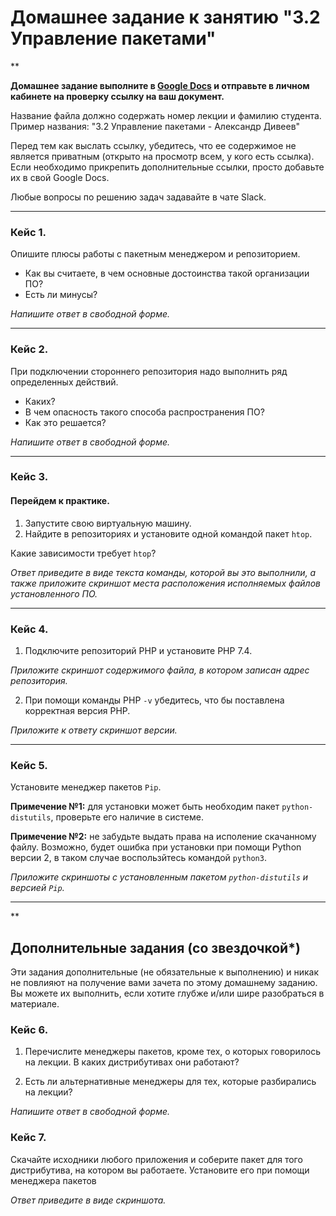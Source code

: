 # Домашнее задание к занятию "3.2 Управление пакетами"

**

**Домашнее задание выполните в [Google Docs](https://docs.google.com/) и отправьте в личном кабинете на проверку ссылку на ваш документ.** 

Название файла должно содержать номер лекции и фамилию студента. Пример названия: "3.2 Управление пакетами - Александр Дивеев"

Перед тем как выслать ссылку, убедитесь, что ее содержимое не является приватным (открыто на просмотр всем, у кого есть ссылка). Если необходимо прикрепить дополнительные ссылки, просто добавьте их в свой Google Docs.

Любые вопросы по решению задач задавайте в чате Slack.

---

### Кейс 1.

Опишите плюсы работы с пакетным менеджером и репозиторием. 

* Как вы считаете, в чем основные достоинства такой организации ПО? 
* Есть ли минусы?

*Напишите ответ в свободной форме.*

---

### Кейс 2.

При подключении стороннего репозитория надо выполнить ряд определенных действий.

* Каких?
* В чем опасность такого способа распространения ПО?
* Как это решается?

*Напишите ответ в свободной форме.*

---

### Кейс 3.

#### Перейдем к практике. 

1. Запустите свою виртуальную машину.
2. Найдите в репозиториях и установите одной командой пакет `htop`.

Какие зависимости требует `htop`?

*Ответ приведите в виде текста команды, которой вы это выполнили, а также приложите скриншот места расположения исполняемых файлов установленного ПО.*

---

### Кейс 4.

1. Подключите репозиторий PHP и установите PHP 7.4.

*Приложите скриншот содержимого файла, в котором записан адрес репозитория.*

2. При помощи команды PHP `-v` убедитесь, что бы поставлена корректная версия PHP. 

*Приложите к ответу скриншот версии.*

---

### Кейс 5.

Установите менеджер пакетов `Pip`.

**Примечение №1:** для установки может быть необходим пакет `python-distutils`, проверьте его наличие в системе. 

**Примечение №2:** не забудьте выдать права на исполение скачанному файлу. Возможно, будет ошибка при установки при помощи Python версии 2, в таком случае воспользйтесь командой `python3`.

*Приложите скриншоты с установленным пакетом `python-distutils` и версией `Pip`.*

---

**

## Дополнительные задания (со звездочкой*)
Эти задания дополнительные (не обязательные к выполнению) и никак не повлияют на получение вами зачета по этому домашнему заданию. Вы можете их выполнить, если хотите глубже и/или шире разобраться в материале.

### Кейс 6.

1. Перечислите менеджеры пакетов, кроме тех, о которых говорилось на лекции. 
В каких дистрибутивах они работают?

2. Есть ли альтернативные менеджеры для тех, которые разбирались на лекции?

*Напишите ответ в свободной форме.*

### Кейс 7.

Скачайте исходники любого приложения и соберите пакет для того дистрибутива, на котором вы работаете.
Установите его при помощи менеджера пакетов

*Ответ приведите в виде скриншота.*
